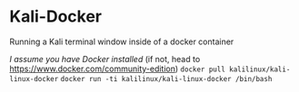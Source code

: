 # Kali-Docker
  Running a Kali terminal window inside of a docker container



*I assume you have Docker installed* (if not, head to https://www.docker.com/community-edition)
`docker pull kalilinux/kali-linux-docker`
`docker run -ti kalilinux/kali-linux-docker /bin/bash`

